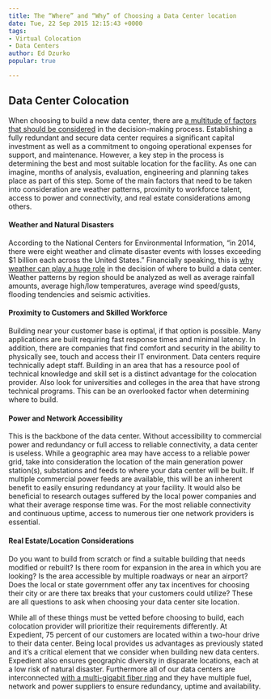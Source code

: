 ```yaml
---
title: The “Where” and “Why” of Choosing a Data Center location
date: Tue, 22 Sep 2015 12:15:43 +0000
tags:
- Virtual Colocation
- Data Centers
author: Ed Dzurko
popular: true

---
```

## Data Center Colocation

When choosing to build a new data center, there are [a multitude of factors that should be considered](https://www.expedient.com/blog/are-you-incentivizing-the-wrong-it-behaviors/) in the decision-making process. Establishing a fully redundant and secure data center requires a significant capital investment as well as a commitment to ongoing operational expenses for support, and maintenance. However, a key step in the process is determining the best and most suitable location for the facility. As one can imagine, months of analysis, evaluation, engineering and planning takes place as part of this step. Some of the main factors that need to be taken into consideration are weather patterns, proximity to workforce talent, access to power and connectivity, and real estate considerations among others.

#### Weather and Natural Disasters

According to the National Centers for Environmental Information, “in 2014, there were eight weather and climate disaster events with losses exceeding $1 billion each across the United States.” Financially speaking, this is [why weather can play a huge role](https://www.expedient.com/blog/expedient-push-button-dr-zertocon2018/) in the decision of where to build a data center. Weather patterns by region should be analyzed as well as average rainfall amounts, average high/low temperatures, average wind speed/gusts, flooding tendencies and seismic activities.

#### Proximity to Customers and Skilled Workforce

Building near your customer base is optimal, if that option is possible. Many applications are built requiring fast response times and minimal latency. In addition, there are companies that find comfort and security in the ability to physically see, touch and access their IT environment. Data centers require technically adept staff. Building in an area that has a resource pool of technical knowledge and skill set is a distinct advantage for the colocation provider. Also look for universities and colleges in the area that have strong technical programs. This can be an overlooked factor when determining where to build.

#### Power and Network Accessibility

This is the backbone of the data center. Without accessibility to commercial power and redundancy or full access to reliable connectivity, a data center is useless. While a geographic area may have access to a reliable power grid, take into consideration the location of the main generation power station(s), substations and feeds to where your data center will be built. If multiple commercial power feeds are available, this will be an inherent benefit to easily ensuring redundancy at your facility. It would also be beneficial to research outages suffered by the local power companies and what their average response time was. For the most reliable connectivity and continuous uptime, access to numerous tier one network providers is essential.

#### Real Estate/Location Considerations

Do you want to build from scratch or find a suitable building that needs modified or rebuilt? Is there room for expansion in the area in which you are looking? Is the area accessible by multiple roadways or near an airport? Does the local or state government offer any tax incentives for choosing their city or are there tax breaks that your customers could utilize? These are all questions to ask when choosing your data center site location. 

While all of these things must be vetted before choosing to build, each colocation provider will prioritize their requirements differently. At Expedient, 75 percent of our customers are located within a two-hour drive to their data center. Being local provides us advantages as previously stated and it’s a critical element that we consider when building new data centers. Expedient also ensures geographic diversity in disparate locations, each at a low risk of natural disaster. Furthermore all of our data centers are interconnected [with a multi-gigabit fiber ring](https://www.expedient.com/press-releases/expedient-announces-network-upgrade-to-100gbps/) and they have multiple fuel, network and power suppliers to ensure redundancy, uptime and availability.